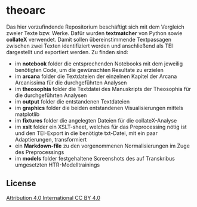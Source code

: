 # theoarc
Das hier vorzufindende Repositorium beschäftigt sich mit dem Vergleich zweier Texte bzw. Werke. Dafür wurden **textmatcher** von Python sowie **collateX** verwendet. Damit sollen übereinstimmende Textpassagen zwischen zwei Texten identifiziert werden und anschließend als TEI dargestellt und exportiert werden.
Zu finden sind:
- im **notebook** folder die entsprechenden Notebooks mit dem jeweilig benötigten Code, um die gewünschten Resultate zu erzielen
- im **arcana** folder die Textdateien der einzelnen Kapitel der Arcana Arcanissima für die durchgeführten Analysen
- im **theosophia** folder die Textdatei des Manuskripts der Theosophia für die durchgeführten Analysen
- im **output** folder die entstandenen Textdateien
- im **graphics** folder die beiden entstandenen Visualisierungen mittels matplotlib
- im **fixtures** folder die angelegten Dateien für die collateX-Analyse
- im **xslt** folder ein XSLT-sheet, welches für das Preprocessing nötig ist und den TEI-Export in die benötigte txt-Datei, mit ein paar Adaptierungen, transformiert
- ein **Markdown-file** zu den vorgenommenen Normalisierungen im Zuge des Preprocessings
- im **models** folder festgehaltene Screenshots des auf Transkribus umgesetzten HTR-Modelltrainings

## License
[Attribution 4.0 International CC BY 4.0](https://creativecommons.org/licenses/by/4.0/)

